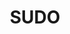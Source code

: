 ---
layout: tag-list
type: tag
title: SUDO
slug: SUDO
category: Tag
sidebar: false
description: >
    Vulnerabilidades de entidades externas XML.
---